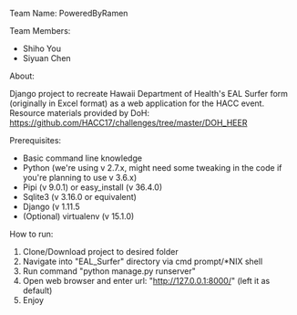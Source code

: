 Team Name:
PoweredByRamen

Team Members:
* Shiho You
* Siyuan Chen

About:

Django project to recreate Hawaii Department of Health's EAL Surfer form (originally in Excel format) as a web application for the HACC event.
Resource materials provided by DoH: https://github.com/HACC17/challenges/tree/master/DOH_HEER

Prerequisites:
* Basic command line knowledge
* Python (we're using v 2.7.x, might need some tweaking in the code if you're planning to use v 3.6.x)
* Pipi (v 9.0.1) or easy_install (v 36.4.0)
* Sqlite3 (v 3.16.0 or equivalent)
* Django (v 1.11.5
* (Optional) virtualenv (v 15.1.0)

How to run:
1. Clone/Download project to desired folder
2. Navigate into "EAL_Surfer" directory via cmd prompt/*NIX shell
3. Run command "python manage.py runserver"
4. Open web browser and enter url: "http://127.0.0.1:8000/" (left it as default)
5. Enjoy
